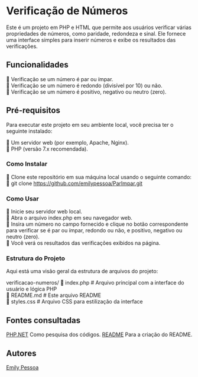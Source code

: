 # Verificação de Números
Este é um projeto em PHP e HTML que permite aos usuários verificar várias propriedades de números, como paridade, redondeza e sinal. Ele fornece uma interface simples para inserir números e exibe os resultados das verificações.

## Funcionalidades
📍 Verificação se um número é par ou ímpar.   
📍 Verificação se um número é redondo (divisível por 10) ou não.    
📍 Verificação se um número é positivo, negativo ou neutro (zero).  

## Pré-requisitos
Para executar este projeto em seu ambiente local, você precisa ter o seguinte instalado:

📍 Um servidor web (por exemplo, Apache, Nginx).    
📍 PHP (versão 7.x recomendada).  
### Como Instalar
📍 Clone este repositório em sua máquina local usando o seguinte comando:    
📍 git clone https://github.com/emilypessoa/ParImpar.git  

### Como Usar
📍 Inicie seu servidor web local.    
📍 Abra o arquivo index.php em seu navegador web.    
📍 Insira um número no campo fornecido e clique no botão correspondente para verificar se é par ou ímpar, redondo ou não, e positivo, negativo ou neutro (zero).    
📍 Você verá os resultados das verificações exibidos na página.  

### Estrutura do Projeto
Aqui está uma visão geral da estrutura de arquivos do projeto:

verificacao-numeros/
📍 index.php       # Arquivo principal com a interface do usuário e lógica PHP    
📍 README.md       # Este arquivo README    
📍 styles.css      # Arquivo CSS para estilização da interface    

## Fontes consultadas
 [PHP.NET](https://www.php.net/) 
 Como pesquisa dos códigos.
 [README](https://www.alura.com.br/artigos/escrever-bom-readme?utm_term=&utm_campaign=&utm_source=adwords&utm_medium=ppc&hsa_acc=7964138385&hsa_cam=20946398532&hsa_grp=153091871930&hsa_ad=688089973825&hsa_src=g&hsa_tgt=dsa-2258482177123&hsa_kw=&hsa_mt=&hsa_net=adwords&hsa_ver=3&gad_source=1&gclid=Cj0KCQjwncWvBhD_ARIsAEb2HW8jacJfD8997EeD_KUnaeYNX6-DH-VgfWfimu1PSMEUg1eJTN1YJw0aAtmbEALw_wcB)
 Para a criação do README.

## Autores
[Emily Pessoa](https://github.com/emilypessoa)
